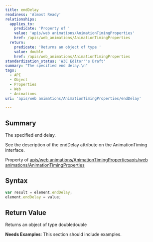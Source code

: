 ```yaml
---
title: endDelay
readiness: 'Almost Ready'
relationships:
  applies_to:
    predicate: 'Property of '
    value: 'apis/web animations/AnimationTimingProperties'
    href: /apis/web_animations/AnimationTimingProperties
  return:
    predicate: 'Returns an object of type '
    value: double
    href: /apis/web_animations/AnimationTimingProperties
standardization_status: 'W3C Editor''s Draft'
summary: "The specified end delay.\n"
tags:
  - API
  - Object
  - Properties
  - Web
  - Animations
uri: 'apis/web animations/AnimationTimingProperties/endDelay'

---
```

## <span>Summary</span>

The specified end delay.

See the description of the endDelay attribute on the AnimationTiming interface.

Property of [apis/web animations/AnimationTimingProperties](/apis/web_animations/AnimationTimingProperties)[apis/web animations/AnimationTimingProperties](/apis/web_animations/AnimationTimingProperties)

## <span>Syntax</span>

``` js
var result = element.endDelay;
element.endDelay = value;
```

## <span>Return Value</span>

Returns an object of type doubledouble

**Needs Examples**: This section should include examples.

